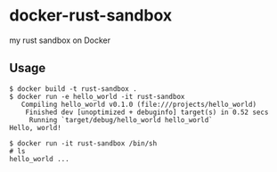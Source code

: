 # docker-rust-sandbox
my rust sandbox on Docker

## Usage

```
$ docker build -t rust-sandbox .
$ docker run -e hello_world -it rust-sandbox
   Compiling hello_world v0.1.0 (file:///projects/hello_world)
    Finished dev [unoptimized + debuginfo] target(s) in 0.52 secs
     Running `target/debug/hello_world hello_world`
Hello, world!
```

```
$ docker run -it rust-sandbox /bin/sh
# ls
hello_world ...
```
